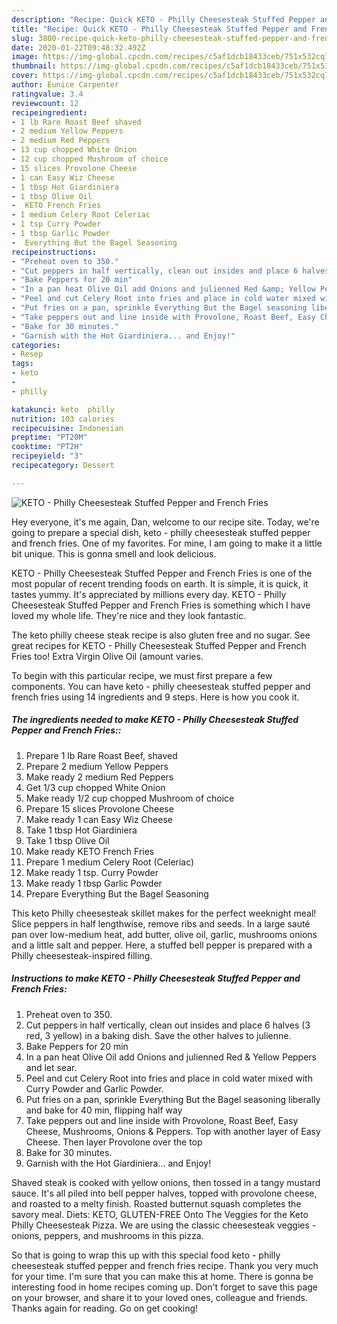 ```yaml
---
description: "Recipe: Quick KETO - Philly Cheesesteak Stuffed Pepper and French Fries"
title: "Recipe: Quick KETO - Philly Cheesesteak Stuffed Pepper and French Fries"
slug: 3800-recipe-quick-keto-philly-cheesesteak-stuffed-pepper-and-french-fries
date: 2020-01-22T09:48:32.492Z
image: https://img-global.cpcdn.com/recipes/c5af1dcb18433ceb/751x532cq70/keto-philly-cheesesteak-stuffed-pepper-and-french-fries-recipe-main-photo.jpg
thumbnail: https://img-global.cpcdn.com/recipes/c5af1dcb18433ceb/751x532cq70/keto-philly-cheesesteak-stuffed-pepper-and-french-fries-recipe-main-photo.jpg
cover: https://img-global.cpcdn.com/recipes/c5af1dcb18433ceb/751x532cq70/keto-philly-cheesesteak-stuffed-pepper-and-french-fries-recipe-main-photo.jpg
author: Eunice Carpenter
ratingvalue: 3.4
reviewcount: 12
recipeingredient:
- 1 lb Rare Roast Beef shaved
- 2 medium Yellow Peppers
- 2 medium Red Peppers
- 13 cup chopped White Onion
- 12 cup chopped Mushroom of choice
- 15 slices Provolone Cheese
- 1 can Easy Wiz Cheese
- 1 tbsp Hot Giardiniera
- 1 tbsp Olive Oil
-  KETO French Fries
- 1 medium Celery Root Celeriac
- 1 tsp Curry Powder
- 1 tbsp Garlic Powder
-  Everything But the Bagel Seasoning
recipeinstructions:
- "Preheat oven to 350."
- "Cut peppers in half vertically, clean out insides and place 6 halves (3 red, 3 yellow) in a baking dish. Save the other halves to julienne."
- "Bake Peppers for 20 min"
- "In a pan heat Olive Oil add Onions and julienned Red &amp; Yellow Peppers and let sear."
- "Peel and cut Celery Root into fries and place in cold water mixed with Curry Powder and Garlic Powder."
- "Put fries on a pan, sprinkle Everything But the Bagel seasoning liberally and bake for 40 min, flipping half way"
- "Take peppers out and line inside with Provolone, Roast Beef, Easy Cheese, Mushrooms, Onions &amp; Peppers. Top with another layer of Easy Cheese. Then layer Provolone over the top"
- "Bake for 30 minutes."
- "Garnish with the Hot Giardiniera... and Enjoy!"
categories:
- Resep
tags:
- keto
- 
- philly

katakunci: keto  philly
nutrition: 103 calories
recipecuisine: Indonesian
preptime: "PT20M"
cooktime: "PT2H"
recipeyield: "3"
recipecategory: Dessert

---
```



![KETO - Philly Cheesesteak Stuffed Pepper and French Fries](https://img-global.cpcdn.com/recipes/c5af1dcb18433ceb/751x532cq70/keto-philly-cheesesteak-stuffed-pepper-and-french-fries-recipe-main-photo.jpg)

Hey everyone, it's me again, Dan, welcome to our recipe site. Today, we're going to prepare a special dish, keto - philly cheesesteak stuffed pepper and french fries. One of my favorites. For mine, I am going to make it a little bit unique. This is gonna smell and look delicious.

KETO - Philly Cheesesteak Stuffed Pepper and French Fries is one of the most popular of recent trending foods on earth. It is simple, it is quick, it tastes yummy. It's appreciated by millions every day. KETO - Philly Cheesesteak Stuffed Pepper and French Fries is something which I have loved my whole life. They're nice and they look fantastic.

The keto philly cheese steak recipe is also gluten free and no sugar. See great recipes for KETO - Philly Cheesesteak Stuffed Pepper and French Fries too! Extra Virgin Olive Oil (amount varies.


To begin with this particular recipe, we must first prepare a few components. You can have keto - philly cheesesteak stuffed pepper and french fries using 14 ingredients and 9 steps. Here is how you cook it.

##### The ingredients needed to make KETO - Philly Cheesesteak Stuffed Pepper and French Fries::

1. Prepare 1 lb Rare Roast Beef, shaved
1. Prepare 2 medium Yellow Peppers
1. Make ready 2 medium Red Peppers
1. Get 1/3 cup chopped White Onion
1. Make ready 1/2 cup chopped Mushroom of choice
1. Prepare 15 slices Provolone Cheese
1. Make ready 1 can Easy Wiz Cheese
1. Take 1 tbsp Hot Giardiniera
1. Take 1 tbsp Olive Oil
1. Make ready  KETO French Fries
1. Prepare 1 medium Celery Root (Celeriac)
1. Make ready 1 tsp. Curry Powder
1. Make ready 1 tbsp Garlic Powder
1. Prepare  Everything But the Bagel Seasoning


This keto Philly cheesesteak skillet makes for the perfect weeknight meal! Slice peppers in half lengthwise, remove ribs and seeds. In a large sauté pan over low-medium heat, add butter, olive oil, garlic, mushrooms onions and a little salt and pepper. Here, a stuffed bell pepper is prepared with a Philly cheesesteak-inspired filling. 

##### Instructions to make KETO - Philly Cheesesteak Stuffed Pepper and French Fries:

1. Preheat oven to 350.
1. Cut peppers in half vertically, clean out insides and place 6 halves (3 red, 3 yellow) in a baking dish. Save the other halves to julienne.
1. Bake Peppers for 20 min
1. In a pan heat Olive Oil add Onions and julienned Red &amp; Yellow Peppers and let sear.
1. Peel and cut Celery Root into fries and place in cold water mixed with Curry Powder and Garlic Powder.
1. Put fries on a pan, sprinkle Everything But the Bagel seasoning liberally and bake for 40 min, flipping half way
1. Take peppers out and line inside with Provolone, Roast Beef, Easy Cheese, Mushrooms, Onions &amp; Peppers. Top with another layer of Easy Cheese. Then layer Provolone over the top
1. Bake for 30 minutes.
1. Garnish with the Hot Giardiniera... and Enjoy!


Shaved steak is cooked with yellow onions, then tossed in a tangy mustard sauce. It&#39;s all piled into bell pepper halves, topped with provolone cheese, and roasted to a melty finish. Roasted butternut squash completes the savory meal. Diets: KETO, GLUTEN-FREE Onto The Veggies for the Keto Philly Cheesesteak Pizza. We are using the classic cheesesteak veggies - onions, peppers, and mushrooms in this pizza. 

So that is going to wrap this up with this special food keto - philly cheesesteak stuffed pepper and french fries recipe. Thank you very much for your time. I'm sure that you can make this at home. There is gonna be interesting food in home recipes coming up. Don't forget to save this page on your browser, and share it to your loved ones, colleague and friends. Thanks again for reading. Go on get cooking!
